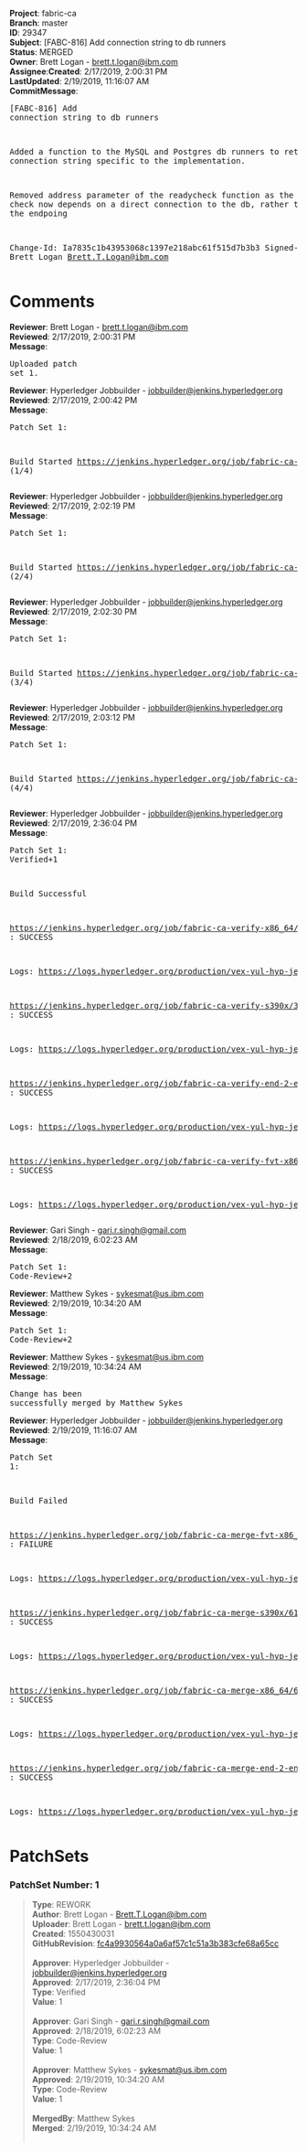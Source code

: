 <strong>Project</strong>: fabric-ca</br><strong>Branch</strong>: master<br><strong>ID</strong>: 29347<br><strong>Subject</strong>: [FABC-816] Add connection string to db runners<br><strong>Status</strong>: MERGED<br><strong>Owner</strong>: Brett Logan - brett.t.logan@ibm.com<br><strong>Assignee</strong>:<strong>Created</strong>: 2/17/2019, 2:00:31 PM<br><strong>LastUpdated</strong>: 2/19/2019, 11:16:07 AM<br><strong>CommitMessage</strong>:<br><pre>[FABC-816] Add connection string to db runners

Added a function to the MySQL and Postgres db
runners to return the connection string specific
to the implementation.

Removed address parameter of the readycheck function
as the readiness check now depends on a direct connection
to the db, rather than dialing the endpoing

Change-Id: Ia7835c1b43953068c1397e218abc61f515d7b3b3
Signed-off-by: Brett Logan <Brett.T.Logan@ibm.com>
</pre><h1>Comments</h1><strong>Reviewer</strong>: Brett Logan - brett.t.logan@ibm.com<br><strong>Reviewed</strong>: 2/17/2019, 2:00:31 PM<br><strong>Message</strong>: <pre>Uploaded patch set 1.</pre><strong>Reviewer</strong>: Hyperledger Jobbuilder - jobbuilder@jenkins.hyperledger.org<br><strong>Reviewed</strong>: 2/17/2019, 2:00:42 PM<br><strong>Message</strong>: <pre>Patch Set 1:

Build Started https://jenkins.hyperledger.org/job/fabric-ca-verify-s390x/3746/ (1/4)</pre><strong>Reviewer</strong>: Hyperledger Jobbuilder - jobbuilder@jenkins.hyperledger.org<br><strong>Reviewed</strong>: 2/17/2019, 2:02:19 PM<br><strong>Message</strong>: <pre>Patch Set 1:

Build Started https://jenkins.hyperledger.org/job/fabric-ca-verify-x86_64/3640/ (2/4)</pre><strong>Reviewer</strong>: Hyperledger Jobbuilder - jobbuilder@jenkins.hyperledger.org<br><strong>Reviewed</strong>: 2/17/2019, 2:02:30 PM<br><strong>Message</strong>: <pre>Patch Set 1:

Build Started https://jenkins.hyperledger.org/job/fabric-ca-verify-end-2-end-x86_64/1068/ (3/4)</pre><strong>Reviewer</strong>: Hyperledger Jobbuilder - jobbuilder@jenkins.hyperledger.org<br><strong>Reviewed</strong>: 2/17/2019, 2:03:12 PM<br><strong>Message</strong>: <pre>Patch Set 1:

Build Started https://jenkins.hyperledger.org/job/fabric-ca-verify-fvt-x86_64/26/ (4/4)</pre><strong>Reviewer</strong>: Hyperledger Jobbuilder - jobbuilder@jenkins.hyperledger.org<br><strong>Reviewed</strong>: 2/17/2019, 2:36:04 PM<br><strong>Message</strong>: <pre>Patch Set 1: Verified+1

Build Successful 

https://jenkins.hyperledger.org/job/fabric-ca-verify-x86_64/3640/ : SUCCESS

Logs: https://logs.hyperledger.org/production/vex-yul-hyp-jenkins-3/fabric-ca-verify-x86_64/3640

https://jenkins.hyperledger.org/job/fabric-ca-verify-s390x/3746/ : SUCCESS

Logs: https://logs.hyperledger.org/production/vex-yul-hyp-jenkins-3/fabric-ca-verify-s390x/3746

https://jenkins.hyperledger.org/job/fabric-ca-verify-end-2-end-x86_64/1068/ : SUCCESS

Logs: https://logs.hyperledger.org/production/vex-yul-hyp-jenkins-3/fabric-ca-verify-end-2-end-x86_64/1068

https://jenkins.hyperledger.org/job/fabric-ca-verify-fvt-x86_64/26/ : SUCCESS

Logs: https://logs.hyperledger.org/production/vex-yul-hyp-jenkins-3/fabric-ca-verify-fvt-x86_64/26</pre><strong>Reviewer</strong>: Gari Singh - gari.r.singh@gmail.com<br><strong>Reviewed</strong>: 2/18/2019, 6:02:23 AM<br><strong>Message</strong>: <pre>Patch Set 1: Code-Review+2</pre><strong>Reviewer</strong>: Matthew Sykes - sykesmat@us.ibm.com<br><strong>Reviewed</strong>: 2/19/2019, 10:34:20 AM<br><strong>Message</strong>: <pre>Patch Set 1: Code-Review+2</pre><strong>Reviewer</strong>: Matthew Sykes - sykesmat@us.ibm.com<br><strong>Reviewed</strong>: 2/19/2019, 10:34:24 AM<br><strong>Message</strong>: <pre>Change has been successfully merged by Matthew Sykes</pre><strong>Reviewer</strong>: Hyperledger Jobbuilder - jobbuilder@jenkins.hyperledger.org<br><strong>Reviewed</strong>: 2/19/2019, 11:16:07 AM<br><strong>Message</strong>: <pre>Patch Set 1:

Build Failed 

https://jenkins.hyperledger.org/job/fabric-ca-merge-fvt-x86_64/5/ : FAILURE

Logs: https://logs.hyperledger.org/production/vex-yul-hyp-jenkins-3/fabric-ca-merge-fvt-x86_64/5

https://jenkins.hyperledger.org/job/fabric-ca-merge-s390x/613/ : SUCCESS

Logs: https://logs.hyperledger.org/production/vex-yul-hyp-jenkins-3/fabric-ca-merge-s390x/613

https://jenkins.hyperledger.org/job/fabric-ca-merge-x86_64/614/ : SUCCESS

Logs: https://logs.hyperledger.org/production/vex-yul-hyp-jenkins-3/fabric-ca-merge-x86_64/614

https://jenkins.hyperledger.org/job/fabric-ca-merge-end-2-end-x86_64/210/ : SUCCESS

Logs: https://logs.hyperledger.org/production/vex-yul-hyp-jenkins-3/fabric-ca-merge-end-2-end-x86_64/210</pre><h1>PatchSets</h1><h3>PatchSet Number: 1</h3><blockquote><strong>Type</strong>: REWORK<br><strong>Author</strong>: Brett Logan - Brett.T.Logan@ibm.com<br><strong>Uploader</strong>: Brett Logan - brett.t.logan@ibm.com<br><strong>Created</strong>: 1550430031<br><strong>GitHubRevision</strong>: [fc4a9930564a0a6af57c1c51a3b383cfe68a65cc](https://github.com/hyperledger/fabric-ca/commit/fc4a9930564a0a6af57c1c51a3b383cfe68a65cc)<br><br><strong>Approver</strong>: Hyperledger Jobbuilder - jobbuilder@jenkins.hyperledger.org<br><strong>Approved</strong>: 2/17/2019, 2:36:04 PM<br><strong>Type</strong>: Verified<br><strong>Value</strong>: 1<br><br><strong>Approver</strong>: Gari Singh - gari.r.singh@gmail.com<br><strong>Approved</strong>: 2/18/2019, 6:02:23 AM<br><strong>Type</strong>: Code-Review<br><strong>Value</strong>: 1<br><br><strong>Approver</strong>: Matthew Sykes - sykesmat@us.ibm.com<br><strong>Approved</strong>: 2/19/2019, 10:34:20 AM<br><strong>Type</strong>: Code-Review<br><strong>Value</strong>: 1<br><br><strong>MergedBy</strong>: Matthew Sykes<br><strong>Merged</strong>: 2/19/2019, 10:34:24 AM<br><br></blockquote>